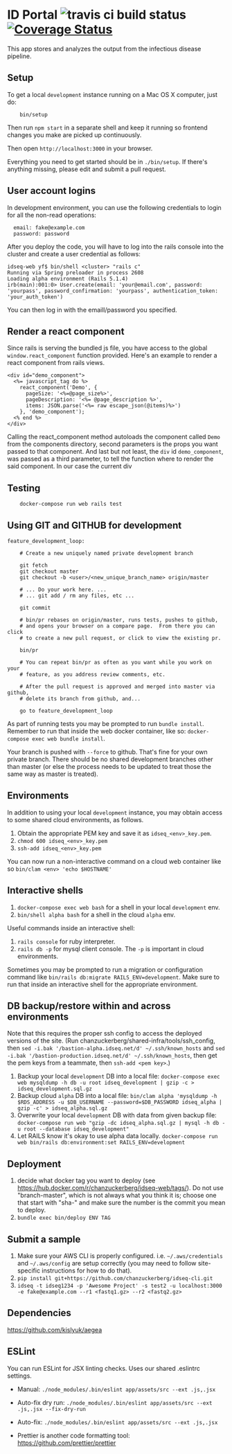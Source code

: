 # ID Portal ![travis ci build status](https://travis-ci.org/chanzuckerberg/idseq-web.svg?branch=master) [![Coverage Status](https://coveralls.io/repos/github/chanzuckerberg/idseq-web/badge.svg?branch=master)](https://coveralls.io/github/chanzuckerberg/idseq-web?branch=master)

This app stores and analyzes the output from the infectious disease pipeline.


## Setup

To get a local `development` instance running on a Mac OS X computer, just do:
```
    bin/setup
```
Then run `npm start` in a separate shell and keep it running so frontend changes you make are picked up continuously.

Then open `http://localhost:3000` in your browser.

Everything you need to get started should be in `./bin/setup`.   If there's anything missing, please edit and submit a pull request.


## User account logins

In development environment, you can use the following credentials to login for all the non-read operations:

```
  email: fake@example.com
  password: password
```

After you deploy the code, you will have to log into the rails console into the cluster and create a user credential as follows:

```
idseq-web yf$ bin/shell <cluster> "rails c"
Running via Spring preloader in process 2608
Loading alpha environment (Rails 5.1.4)
irb(main):001:0> User.create(email: 'your@email.com', password: 'yourpass', password_confirmation: 'yourpass', authentication_token: 'your_auth_token')
```

You can then log in with the emaill/password you specified.

## Render a react component
Since rails is serving the bundled js file, you have access to the global `window.react_component` function provided.
Here's an example to render a react component from rails views.

```
<div id="demo_component">
  <%= javascript_tag do %>
    react_component('Demo', {
      pageSize: '<%=@page_size%>',
      pageDescription: '<%= @page_description %>',
      items: JSON.parse('<%= raw escape_json(@items)%>')
    }, 'demo_component');
  <% end %>
</div>
```

Calling the react_component method autoloads the component called `Demo` from the components directory, second parameters is the props you want passed to that component.
And last but not least, the `div` id `demo_component`, was passed as a third parameter, to tell the function where to render the said component. In our case the current div


## Testing

```
    docker-compose run web rails test
```

## Using GIT and GITHUB for development

```
feature_development_loop:

    # Create a new uniquely named private development branch

    git fetch
    git checkout master
    git checkout -b <user>/<new_unique_branch_name> origin/master

    # ... Do your work here. ...
    # ... git add / rm any files, etc ...

    git commit

    # bin/pr rebases on origin/master, runs tests, pushes to github,
    # and opens your browser on a compare page.  From there you can click
    # to create a new pull request, or click to view the existing pr.

    bin/pr

    # You can repeat bin/pr as often as you want while you work on your
    # feature, as you address review comments, etc.

    # After the pull request is approved and merged into master via github,
    # delete its branch from github, and...

    go to feature_development_loop
```

As part of running tests you may be prompted to run
`bundle install`.   Remember to run that inside the web
docker container, like so: `docker-compose exec web bundle install`.

Your branch is pushed with `--force` to github.  That's fine for your own
private branch.   There should be no shared development branches other than
master (or else the process needs to be updated to treat those the same way
as master is treated).


## Environments

In addition to using your local `development` instance, you may obtain access to some shared cloud environments, as follows.

1. Obtain the appropriate PEM key and save it as `idseq_<env>_key.pem`.
1. `chmod 600 idseq_<env>_key.pem`
1. `ssh-add idseq_<env>_key.pem`

You can now run a non-interactive command on a cloud web container like so
`bin/clam <env> 'echo $HOSTNAME'`


## Interactive shells

1. `docker-compose exec web bash` for a shell in your local `development` env.
1. `bin/shell alpha bash` for a shell in the cloud `alpha` env.

Useful commands inside an interactive shell:

1. `rails console` for ruby interpreter.
1. `rails db -p` for mysql client console.  The `-p` is important in cloud environments.

Sometimes you may be prompted to run a migration or configuration command like `bin/rails db:migrate RAILS_ENV=development`. Make sure to run that inside an interactive shell for the appropriate environment.


## DB backup/restore within and across environments

Note that this requires the proper ssh config to access the deployed versions of the site. (Run chanzuckerberg/shared-infra/tools/ssh_config, then `sed -i.bak '/bastion-alpha.idseq.net/d' ~/.ssh/known_hosts` and `sed -i.bak '/bastion-production.idseq.net/d' ~/.ssh/known_hosts`, then get the pem keys from a teammate, then `ssh-add <pem key>`.)

1. Backup your local `development` DB into a local file:
`docker-compose exec web mysqldump -h db -u root idseq_development | gzip -c > idseq_development.sql.gz`
1. Backup cloud `alpha` DB into a local file:
`bin/clam alpha 'mysqldump -h $RDS_ADDRESS -u $DB_USERNAME --password=$DB_PASSWORD idseq_alpha | gzip -c' > idseq_alpha.sql.gz`
1. Overwrite your local `development` DB with data from given backup file:
`docker-compose run web "gzip -dc idseq_alpha.sql.gz | mysql -h db -u root --database idseq_development"`
1. Let RAILS know it's okay to use alpha data locally.
`docker-compose run web bin/rails db:environment:set RAILS_ENV=development`


## Deployment

1. decide what docker tag you want to deploy (see https://hub.docker.com/r/chanzuckerberg/idseq-web/tags/). Do not use "branch-master", which is not always what you think it is; choose one that start with "sha-" and make sure the number is the commit you mean to deploy.
1. `bundle exec bin/deploy ENV TAG`


## Submit a sample

1. Make sure your AWS CLI is properly configured. i.e. `~/.aws/credentials` and `~/.aws/config` are setup correctly (you may need to follow site-specific instructions for how to do that).
1. `pip install git+https://github.com/chanzuckerberg/idseq-cli.git`
1. `idseq -t idseq1234 -p 'Awesome Project' -s test2 -u localhost:3000 -e fake@example.com --r1 <fastq1.gz> --r2 <fastq2.gz>`


## Dependencies

https://github.com/kislyuk/aegea


## ESLint

You can run ESLint for JSX linting checks. Uses our shared .eslintrc settings.

- Manual: `./node_modules/.bin/eslint app/assets/src --ext .js,.jsx`
- Auto-fix dry run: `./node_modules/.bin/eslint app/assets/src --ext .js,.jsx --fix-dry-run`
- Auto-fix: `./node_modules/.bin/eslint app/assets/src --ext .js,.jsx`

- Prettier is another code formatting tool: https://github.com/prettier/prettier
